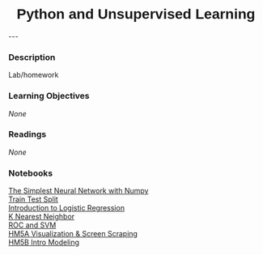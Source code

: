 <h1  style="font-family:  Verdana,  Geneva,  sans-serif;  text-align:center">Python  and  Unsupervised  Learning</h1> 
--- 
 
###  Description 
Lab/homework 
 
###  Learning  Objectives 
*None* 
 
###  Readings 
*None* 
 
###  Notebooks 
[The  Simplest  Neural  Network  with  Numpy](https://rpi-data.github.io/course-intro-ml-app/notebooks/08-intro-python-pandas.html)<br>[Train  Test  Split](https://rpi-data.github.io/course-intro-ml-app/notebooks/08-intro-python-pandas.html)<br>[Introduction  to  Logistic  Regression](https://rpi-data.github.io/course-intro-ml-app/notebooks/08-intro-python-pandas.html)<br>[K  Nearest  Neighbor](https://rpi-data.github.io/course-intro-ml-app/notebooks/08-intro-python-pandas.html)<br>[ROC  and  SVM](https://rpi-data.github.io/course-intro-ml-app/notebooks/08-intro-python-pandas.html)<br>[HM5A  Visualization  &  Screen  Scraping](https://rpi-data.github.io/course-intro-ml-app/notebooks/08-intro-python-pandas.html)<br>[HM5B  Intro  Modeling](https://rpi-data.github.io/course-intro-ml-app/notebooks/08-intro-python-pandas.html)
